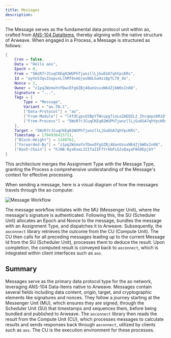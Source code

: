 ```yaml
---
title: Messages
description: 
---
```


The Message serves as the fundamental data protocol unit within ao, crafted from [ANS-104 DataItems](https://specs.g8way.io/?tx=xwOgX-MmqN5_-Ny_zNu2A8o-PnTGsoRb_3FrtiMAkuw), thereby aligning with the native structure of Arweave. When engaged in a Process, a Message is structured as follows:

```lua
{
    Cron = false,
    Data = "Hello aos",
    Epoch = 0,
    From = "5WzR7rJCuqCKEq02WUPhTjwnzllLjGu6SA7qhYpcKRs",
    Id = "ayVo53qvZswpvxLlhMf8xmGjwxN0LGuHzzQpTLT0_do",
    Nonce = 1,
    Owner = "z1pq2WzmaYnfDwvEFgUZBj48anUsxxN64ZjbWOsIn08",
    Signature = "...",
    Tags = {
        Type = "Message",
        Variant = "ao.TN.1",
        ["Data-Protocol"] = "ao",
        ["From-Module"] = "lXfdCypsU3BpYTWvupgTioLoZAEOZL2_Ihcqepz6RiQ",
        ["From-Process"] = "5WzR7rJCuqCKEq02WUPhTjwnzllLjGu6SA7qhYpcKRs"
    },
    Target = "5WzR7rJCuqCKEq02WUPhTjwnzllLjGu6SA7qhYpcKRs",
    Timestamp = 1704936415711,
    ["Block-Height"] = 1340762,
    ["Forwarded-By"] = "z1pq2WzmaYnfDwvEFgUZBj48anUsxxN64ZjbWOsIn08",
    ["Hash-Chain"] = "hJ0B-0yxKxeL3IIfaIIF7Yr6bFLG2vQayaF8G0EpjbY"
}
```

This architecture merges the Assignment Type with the Message Type, granting the Process a comprehensive understanding of the Message's context for effective processing.

When sending a message, here is a visual diagram of how the messages travels through the ao computer.

![Message Workflow](/message-workflow-diagram.png)

The message workflow initiates with the MU (Messenger Unit), where the message's signature is authenticated. Following this, the SU (Scheduler Unit) allocates an Epoch and Nonce to the message, bundles the message with an Assignment Type, and dispatches it to Arweave. Subsequently, the `aoconnect` library retrieves the outcome from the CU (Compute Unit). The CU then calls for all preceding messages leading up to the current Message Id from the SU (Scheduler Unit), processes them to deduce the result. Upon completion, the computed result is conveyed back to `aoconnect`, which is integrated within client interfaces such as `aos`.

## Summary

Messages serve as the primary data protocol type for the ao network, leveraging ANS-104 Data-Items native to Arweave. Messages contain several fields including data content, origin, target, and cryptographic elements like signatures and nonces. They follow a journey starting at the Messenger Unit (MU), which ensures they are signed, through the Scheduler Unit (SU) that timestamps and sequences them, before being bundled and published to Arweave. The `aoconnect` library then reads the result from the Compute Unit (CU), which processes messages to calculate results and sends responses back through `aoconnect`, utilized by clients such as `aos`. The CU is the execution environment for these processes.
